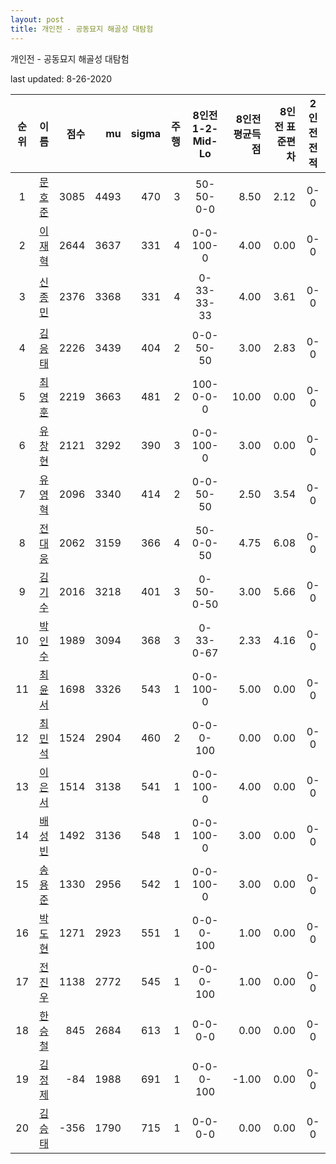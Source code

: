 ```yaml
---
layout: post
title: 개인전 - 공동묘지 해골성 대탐험
---
```



개인전 - 공동묘지 해골성 대탐험


last updated: 8-26-2020

| 순위 | 이름 | 점수 | mu | sigma | 주행 | 8인전 1-2-Mid-Lo | 8인전 평균득점 | 8인전 표준편차 | 2인전 전적 |
|:---:|:---:|---:|---:|---:|---:|:---:|---:|---:|:---:|
| 1 | [문호준](../munhojun) | 3085 | 4493 | 470 | 3 | 50-50-0-0 | 8.50 | 2.12 | 0-0 |
| 2 | [이재혁](../ijaehyeok) | 2644 | 3637 | 331 | 4 | 0-0-100-0 | 4.00 | 0.00 | 0-0 |
| 3 | [신종민](../shinjongmin) | 2376 | 3368 | 331 | 4 | 0-33-33-33 | 4.00 | 3.61 | 0-0 |
| 4 | [김응태](../gimeungtae) | 2226 | 3439 | 404 | 2 | 0-0-50-50 | 3.00 | 2.83 | 0-0 |
| 5 | [최영훈](../choiyeonghun) | 2219 | 3663 | 481 | 2 | 100-0-0-0 | 10.00 | 0.00 | 0-0 |
| 6 | [유창현](../yuchanghyeon) | 2121 | 3292 | 390 | 3 | 0-0-100-0 | 3.00 | 0.00 | 0-0 |
| 7 | [유영혁](../yuyeonghyeok) | 2096 | 3340 | 414 | 2 | 0-0-50-50 | 2.50 | 3.54 | 0-0 |
| 8 | [전대웅](../jeondaewoong) | 2062 | 3159 | 366 | 4 | 50-0-0-50 | 4.75 | 6.08 | 0-0 |
| 9 | [김기수](../gimgisu) | 2016 | 3218 | 401 | 3 | 0-50-0-50 | 3.00 | 5.66 | 0-0 |
| 10 | [박인수](../bakinsu) | 1989 | 3094 | 368 | 3 | 0-33-0-67 | 2.33 | 4.16 | 0-0 |
| 11 | [최윤서](../choiyunseo) | 1698 | 3326 | 543 | 1 | 0-0-100-0 | 5.00 | 0.00 | 0-0 |
| 12 | [최민석](../choiminseok) | 1524 | 2904 | 460 | 2 | 0-0-0-100 | 0.00 | 0.00 | 0-0 |
| 13 | [이은서](../ieunseo) | 1514 | 3138 | 541 | 1 | 0-0-100-0 | 4.00 | 0.00 | 0-0 |
| 14 | [배성빈](../baeseongbin) | 1492 | 3136 | 548 | 1 | 0-0-100-0 | 3.00 | 0.00 | 0-0 |
| 15 | [송용준](../songyongjun) | 1330 | 2956 | 542 | 1 | 0-0-100-0 | 3.00 | 0.00 | 0-0 |
| 16 | [박도현](../bakdohyeon) | 1271 | 2923 | 551 | 1 | 0-0-0-100 | 1.00 | 0.00 | 0-0 |
| 17 | [전진우](../jeonjinwoo) | 1138 | 2772 | 545 | 1 | 0-0-0-100 | 1.00 | 0.00 | 0-0 |
| 18 | [한승철](../hanseungcheol) | 845 | 2684 | 613 | 1 | 0-0-0-0 | 0.00 | 0.00 | 0-0 |
| 19 | [김정제](../gimjeongje) | -84 | 1988 | 691 | 1 | 0-0-0-100 | -1.00 | 0.00 | 0-0 |
| 20 | [김승태](../gimseungtae) | -356 | 1790 | 715 | 1 | 0-0-0-0 | 0.00 | 0.00 | 0-0 |

